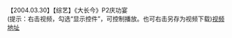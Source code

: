 【2004.03.30】【综艺】《大长今》P2庆功宴        
(提示：右击视频，勾选“显示控件”，可控制播放。也可右击另存为视频下载)[视频地址](https://video.h5.weibo.cn/1034:4343731298476369/4343731701892407)
